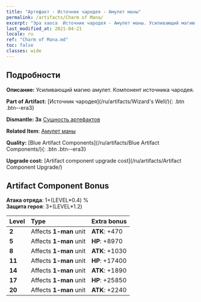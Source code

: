 ```yaml
---
title: "Артефакт - Источник чародея - Амулет маны"
permalink: /artifacts/Charm of Mana/
excerpt: "Эра хаоса  Источник чародея - Амулет маны. Усиливающий магию амулет. Компонент источника чародея."
last_modified_at: 2021-04-21
locale: ru
ref: "Charm of Mana.md"
toc: false
classes: wide
---
```




## Подробности

 **Описание:** Усиливающий магию амулет. Компонент источника чародея.

 **Part of Artifact:** [Источник чародея](/ru/artifacts/Wizard's Well/){: .btn .btn--era3}

 **Dismantle: 3x** [Сущность артефактов](/ru/Items/con_905/)

 **Related Item**: [Амулет маны](/ru/Items/art_112/)

 **Quality:** [Blue Artifact Components](/ru/artifacts/Blue Artifact Components/){: .btn .btn--era3}

 **Upgrade cost:** [Artifact component upgrade cost](/ru/artifacts/Artifact Component Upgrade/)

## Artifact Component Bonus

  **Атака отряда**: 1+(LEVEL\*0.4) %<br/>**Защита героя**: 3+(LEVEL\*1.2)

  |  Level  | Type |    Extra bonus  | 
  |:--------|:-----|:----------------| 
  | **2** | Affects **1-man** unit | **ATK**: +470 | 
  | **5** | Affects **1-man** unit | **HP**: +8970 | 
  | **8** | Affects **1-man** unit | **ATK**: +1030 | 
  | **11** | Affects **1-man** unit | **HP**: +17400 | 
  | **14** | Affects **1-man** unit | **ATK**: +1890 | 
  | **17** | Affects **1-man** unit | **HP**: +25850 | 
  | **20** | Affects **1-man** unit | **ATK**: +2240 | 
